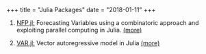 +++
title = "Julia Packages"
date = "2018-01-11"
+++

1. [NFP.jl:](https://github.com/lucabrugnolini/NFP.jl)
Forecasting Variables using a combinatoric approach and exploiting parallel computing in Julia. [(more)](/codes/NFP)


2. [VAR.jl:](https://github.com/lucabrugnolini/VAR.jl)
Vector autoregressive model in Julia [(more)](/codes/NFP)
